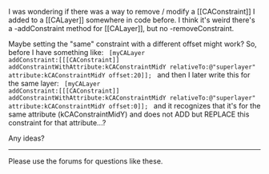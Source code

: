 I was wondering if there was a way to remove / modify a [[CAConstraint]] I added to a [[CALayer]] somewhere in code before.
I think it's weird there's a -addConstraint method for [[CALayer]], but no -removeConstraint.

Maybe setting the "same" constraint with a different offset might work?
So, before I have something like:
<code>
[myCALayer addConstraint:[[[CAConstraint]] addConstraintWithAttribute:kCAConstraintMidY relativeTo:@"superlayer" attribute:kCAConstraintMidY offset:20]];
</code>
and then I later write this for the same layer:
<code>
[myCALayer addConstraint:[[[CAConstraint]] addConstraintWithAttribute:kCAConstraintMidY relativeTo:@"superlayer" attribute:kCAConstraintMidY offset:0]];
</code>
and it recognizes that it's for the same attribute (kCAConstraintMidY) and does not ADD but REPLACE this constraint for that attribute...?

Any ideas?

----
Please use the forums for questions like these.